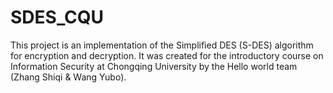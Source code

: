 # SDES_CQU
This project is an implementation of the Simplified DES (S-DES) algorithm for encryption and decryption. It was created for the introductory course on Information Security at Chongqing University by the Hello world team (Zhang Shiqi &amp; Wang Yubo).
